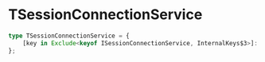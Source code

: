 # TSessionConnectionService

```ts
type TSessionConnectionService = {
    [key in Exclude<keyof ISessionConnectionService, InternalKeys$3>]: unknown;
};
```


